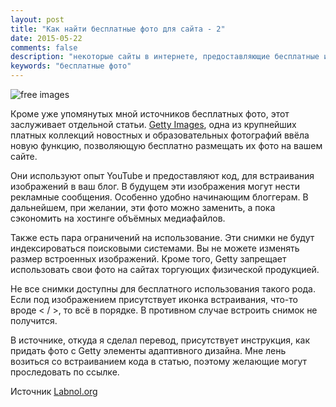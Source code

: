 ```yaml
---
layout: post
title: "Как найти бесплатные фото для сайта - 2"
date: 2015-05-22
comments: false
description: "некоторые сайты в интернете, предоставляющие бесплатные изображения для вашего сайта"
keywords: "бесплатные фото"
---
```


![free images](http://s017.radikal.ru/i406/1506/68/f2311c858a6b.jpg "free images")

Кроме уже упомянутых мной источников бесплатных фото, этот заслуживает отдельной статьи. [Getty Images](http://www.gettyimages.in/), одна из крупнейших платных коллекций новостных и образовательных фотографий ввёла новую функцию, позволяющую бесплатно размещать их фото на вашем сайте.

Они используют опыт YouTube и предоставляют код, для встраивания изображений в ваш блог. В будущем эти изображения могут нести рекламные сообщения. Особенно удобно начинающим блоггерам. В дальнейшем, при желании, эти фото можно заменить, а пока сэкономить на хостинге объёмных медиафайлов.

Также есть пара ограничений на использование. Эти снимки не будут индексироваться поисковыми системами. Вы не можете изменять размер встроенных изображений. Кроме того, Getty запрещает использовать свои фото на сайтах торгующих физической продукцией. 

Не все снимки доступны для бесплатного использования такого рода. Если под изображением присутствует иконка встраивания, что-то вроде < / >, то всё в порядке. В противном случае встроить снимок не получится.

В источнике, откуда я сделал перевод, присутствует инструкция, как придать фото с Getty элементы адаптивного дизайна. Мне лень возиться со встраиванием кода в статью, поэтому желающие могут проследовать по ссылке.

Источник [Labnol.org](http://www.labnol.org/internet/embed-professional-photographs/2239/)
